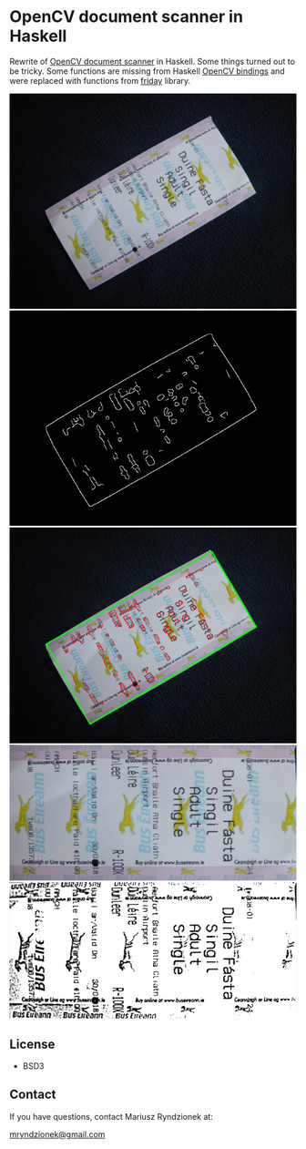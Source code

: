 OpenCV document scanner in Haskell
==================================

Rewrite of [OpenCV document scanner](https://github.com/mryndzionek/scanner) in Haskell.
Some things turned out to be tricky. Some functions are missing from Haskell [OpenCV bindings](http://hackage.haskell.org/package/opencv)
and were replaced with functions from [friday](http://hackage.haskell.org/package/friday) library.

![original](images/ticket.JPG)
![edged](images/ticket_edged.png)
![outline](images/ticket_outline.png)
![flat](images/ticket_warped.png)
![scanned](images/ticket_scanned.png)

License
-------
  - BSD3

Contact
-------
If you have questions, contact Mariusz Ryndzionek at:

<mryndzionek@gmail.com>
